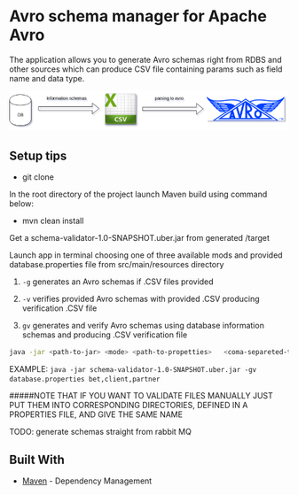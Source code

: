 # Avro schema manager for Apache Avro

The application allows you to generate Avro schemas right from RDBS 
and other sources which can produce CSV file containing params such as field name and data type.  



![alt text](src/main/resources/pic/Diagram.png)


## Setup tips

- git clone <repository-link>

In the root directory of the project launch Maven build using command below:

- mvn clean install

Get a schema-validator-1.0-SNAPSHOT.uber.jar from generated /target 

Launch app in terminal choosing one of three available mods and provided database.properties file from src/main/resources directory

1) `-g` generates an Avro schemas if .CSV files provided 

2) `-v` verifies provided Avro schemas with provided .CSV producing verification .CSV file 

3) `gv` generates and verify Avro schemas using database information schemas and producing .CSV verification file  

```sh
java -jar <path-to-jar> <mode> <path-to-propetties>   <coma-separeted-tables-to-genegate-of-verify> - optional field (could be defined in properties)
```

EXAMPLE:  `java -jar schema-validator-1.0-SNAPSHOT.uber.jar -gv database.properties bet,client,partner`

#####NOTE THAT IF YOU WANT TO VALIDATE FILES MANUALLY JUST PUT THEM INTO CORRESPONDING DIRECTORIES, DEFINED IN A PROPERTIES FILE, AND GIVE THE SAME NAME

 
TODO: generate schemas straight from rabbit MQ
## Built With
* [Maven](https://maven.apache.org/) - Dependency Management

